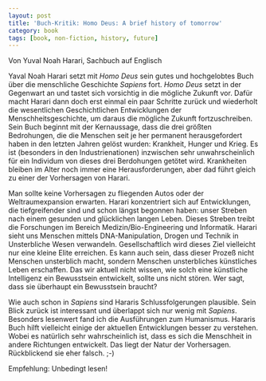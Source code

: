 ```yaml
---
layout: post
title: 'Buch-Kritik: Homo Deus: A brief history of tomorrow'
category: book
tags: [book, non-fiction, history, future]
---
```


Von Yuval Noah Harari, Sachbuch auf Englisch

Yaval Noah Harari setzt mit _Homo Deus_ sein gutes und hochgelobtes Buch über die menschliche Geschichte _Sapiens_ fort. _Homo Deus_ setzt in der Gegenwart an und tastet sich vorsichtig in die mögliche Zukunft vor. Dafür macht Harari dann doch erst einmal ein paar Schritte zurück und wiederholt die wesentlichen Geschichtlichen Entwicklungen der Menschheitsgeschichte, um daraus die mögliche Zukunft fortzuschreiben. Sein Buch beginnt mit der Kernaussage, dass die drei größten Bedrohungen, die die Menschen seit je her permanent herausgefordert haben in den letzten Jahren gelöst wurden: Krankheit, Hunger und Krieg. Es ist (besonders in den Industrienationen) inzwischen sehr unwahrscheinlich für ein Individum von dieses drei Berdohungen getötet wird. Krankheiten bleiben im Alter noch immer eine Herausforderungen, aber dad führt gleich zu einer der Vorhersagen von Harari.

Man sollte keine Vorhersagen zu fliegenden Autos oder der Weltraumexpansion erwarten. Harari konzentriert sich auf Entwicklungen, die tiefgreifender sind und schon längst begonnen haben: unser Streben nach einem gesunden und glücklichen langen Leben. Dieses Streben treibt die Forschungen im Bereich Medizin/Bio-Engineering und Informatik. Harari sieht uns Menschen mittels DNA-Manipulation, Drogen und Technik in Unsterbliche Wesen verwandeln. Gesellschaftlich wird dieses Ziel vielleicht nur eine kleine Elite erreichen. Es kann auch sein, dass dieser Prozeß nicht Menschen unsterblich macht, sondern Menschen unsterbliches künstliches Leben erschaffen. Das wir aktuell nicht wissen, wie solch eine künstliche Intelligenz ein Bewusstsein entwickelt, sollte uns nicht stören. Wer sagt, dass sie überhaupt ein Bewusstsein braucht?

Wie auch schon in _Sapiens_ sind Hararis Schlussfolgerungen plausible. Sein Blick zurück ist interessant und überlappt sich nur wenig mit _Sapiens_. Besonders lesenwert fand ich die Ausführungen zum Humanismus. Hararis Buch hilft vielleicht einige der aktuellen Entwicklungen besser zu verstehen. Wobei es natürlich sehr wahrscheinlich ist, dass es sich die Menschheit in andere Richtungen entwickelt. Das liegt der Natur der Vorhersagen. Rückblickend sie eher falsch. ;-)

Empfehlung: Unbedingt lesen!
